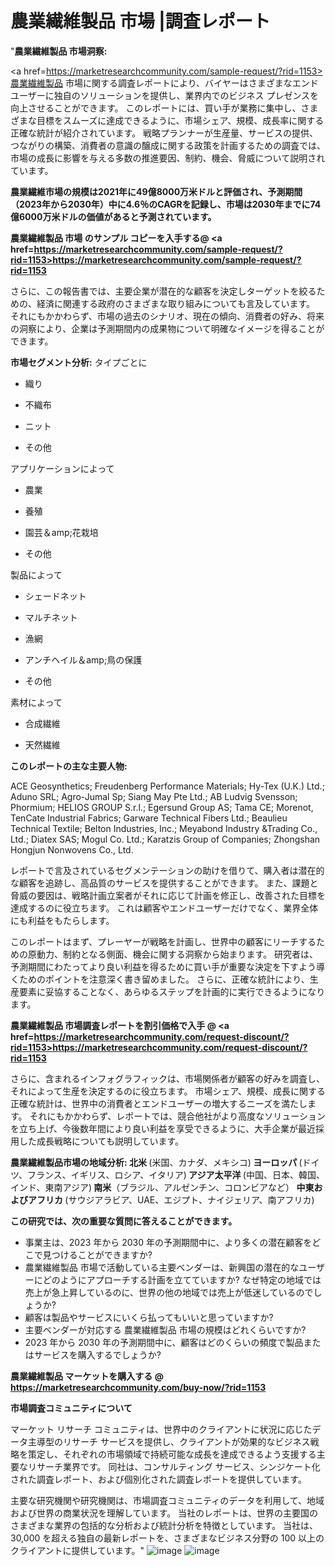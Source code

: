 # 農業繊維製品 市場 |調査レポート 
"<strong>農業繊維製品 市場洞察:</strong>

<a href=https://marketresearchcommunity.com/sample-request/?rid=1153>農業繊維製品</a> 市場に関する調査レポートにより、バイヤーはさまざまなエンド ユーザーに独自のソリューションを提供し、業界内でのビジネス プレゼンスを向上させることができます。 このレポートには、買い手が業務に集中し、さまざまな目標をスムーズに達成できるように、市場シェア、規模、成長率に関する正確な統計が紹介されています。 戦略プランナーが生産量、サービスの提供、つながりの構築、消費者の意識の醸成に関する政策を計画するための調査では、市場の成長に影響を与える多数の推進要因、制約、機会、脅威について説明されています。

<strong>農業繊維市場の規模は2021年に49億8000万米ドルと評価され、予測期間（2023年から2030年）中に4.6％のCAGRを記録し、市場は2030年までに74億6000万米ドルの価値があると予測されています。</strong>

<strong>農業繊維製品 市場 のサンプル コピーを入手する@ <a href=https://marketresearchcommunity.com/sample-request/?rid=1153><u>https://marketresearchcommunity.com/sample-request/?rid=1153</u></a></strong>

さらに、この報告書では、主要企業が潜在的な顧客を決定しターゲットを絞るための、経済に関連する政府のさまざまな取り組みについても言及しています。 それにもかかわらず、市場の過去のシナリオ、現在の傾向、消費者の好み、将来の洞察により、企業は予測期間内の成果物について明確なイメージを得ることができます。

<strong>市場セグメント分析:</strong>
タイプごとに



- 織り

- 不織布

- ニット

- その他



アプリケーションによって



- 農業

- 養殖

- 園芸＆amp;花栽培

- その他



製品によって



- シェードネット

- マルチネット

- 漁網

- アンチヘイル＆amp;鳥の保護

- その他



素材によって



- 合成繊維

- 天然繊維

<strong>このレポートの主な主要人物:</strong>

ACE Geosynthetics; Freudenberg Performance Materials; Hy-Tex (U.K.) Ltd.; Aduno SRL; Agro-Jumal Sp; Siang May Pte Ltd.; AB Ludvig Svensson; Phormium; HELIOS GROUP S.r.l.; Egersund Group AS; Tama CE; Morenot, TenCate Industrial Fabrics; Garware Technical Fibers Ltd.; Beaulieu Technical Textile; Belton Industries, Inc.; Meyabond Industry &amp;Trading Co., Ltd.; Diatex SAS; Mogul Co. Ltd.; Karatzis Group of Companies; Zhongshan Hongjun Nonwovens Co., Ltd.



レポートで言及されているセグメンテーションの助けを借りて、購入者は潜在的な顧客を追跡し、高品質のサービスを提供することができます。 また、課題と脅威の要因は、戦略計画立案者がそれに応じて計画を修正し、改善された目標を達成するのに役立ちます。 これは顧客やエンドユーザーだけでなく、業界全体にも利益をもたらします。

このレポートはまず、プレーヤーが戦略を計画し、世界中の顧客にリーチするための原動力、制約となる側面、機会に関する洞察から始まります。 研究者は、予測期間にわたってより良い利益を得るために買い手が重要な決定を下すよう導くためのポイントを注意深く書き留めました。 さらに、正確な統計により、生産要素に妥協することなく、あらゆるステップを計画的に実行できるようになります。

<strong>農業繊維製品 市場調査レポートを割引価格で入手 @ <a href=https://marketresearchcommunity.com/request-discount/?rid=1153><u>https://marketresearchcommunity.com/request-discount/?rid=1153</u></a></strong>

さらに、含まれるインフォグラフィックは、市場関係者が顧客の好みを調査し、それによって生産を決定するのに役立ちます。 市場シェア、規模、成長に関する正確な統計は、世界中の消費者とエンドユーザーの増大するニーズを満たします。 それにもかかわらず、レポートでは、競合他社がより高度なソリューションを立ち上げ、今後数年間により良い利益を享受できるように、大手企業が最近採用した成長戦略についても説明しています。

<strong>農業繊維製品市場の地域分析:
北米 </strong>(米国、カナダ、メキシコ)<strong>
ヨーロッパ </strong>(ドイツ、フランス、イギリス、ロシア、イタリア)<strong>
アジア太平洋 </strong>(中国、日本、韓国、インド、東南アジア)<strong>
南米</strong>（ブラジル、アルゼンチン、コロンビアなど）<strong>
中東およびアフリカ </strong>(サウジアラビア、UAE、エジプト、ナイジェリア、南アフリカ)<strong></strong>

<strong>この研究では、次の重要な質問に答えることができます。</strong>
<ul>
  <li>事業主は、2023 年から 2030 年の予測期間中に、より多くの潜在顧客をどこで見つけることができますか?</li>
  <li>農業繊維製品 市場で活動している主要ベンダーは、新興国の潜在的なユーザーにどのようにアプローチする計画を立てていますか? なぜ特定の地域では売上が急上昇しているのに、世界の他の地域では売上が低迷しているのでしょうか?</li>
  <li>顧客は製品やサービスにいくら払ってもいいと思っていますか?</li>
  <li>主要ベンダーが対応する 農業繊維製品 市場の規模はどれくらいですか?</li>
  <li>2023 年から 2030 年の予測期間中に、顧客はどのくらいの頻度で製品またはサービスを購入するでしょうか?</li>
</ul>
<strong>農業繊維製品 マーケットを購入する @ <a href=https://marketresearchcommunity.com/buy-now/?rid=1153><u>https://marketresearchcommunity.com/buy-now/?rid=1153</u></a></strong>

<strong>市場調査コミュニティについて</strong>

マーケット リサーチ コミュニティは、世界中のクライアントに状況に応じたデータ主導型のリサーチ サービスを提供し、クライアントが効果的なビジネス戦略を策定し、それぞれの市場領域で持続可能な成長を達成できるよう支援する主要なリサーチ業界です。 同社は、コンサルティング サービス、シンジケート化された調査レポート、および個別化された調査レポートを提供しています。

主要な研究機関や研究機関は、市場調査コミュニティのデータを利用して、地域および世界の商業状況を理解しています。 当社のレポートは、世界の主要国のさまざまな業界の包括的な分析および統計分析を特徴としています。 当社は、30,000 を超える独自の最新レポートを、さまざまなビジネス分野の 100 以上のクライアントに提供しています。"
![image](https://github.com/Gargi1522/MRC/assets/158283091/b97eca87-1513-4e71-8acf-efe7f61b647b)
![image](https://github.com/Gargi1522/MRC/assets/158283091/05390f9e-7293-4c2b-a38d-a1f29eed1b22)

